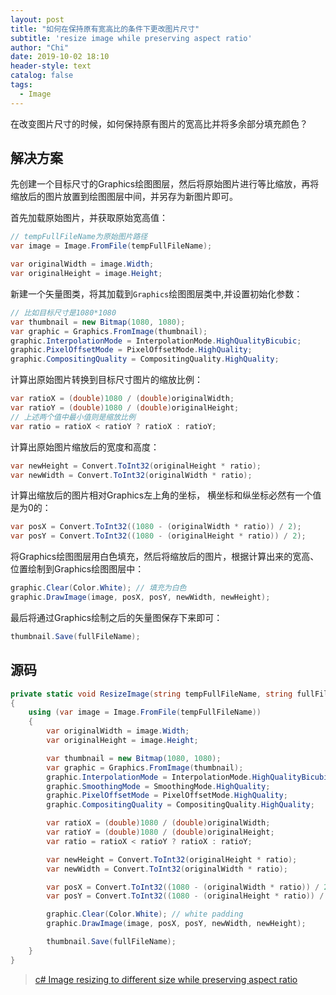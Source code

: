 ```yaml
---
layout: post
title: "如何在保持原有宽高比的条件下更改图片尺寸"
subtitle: 'resize image while preserving aspect ratio'
author: "Chi"
date: 2019-10-02 18:10
header-style: text
catalog: false
tags:
  - Image
---
```


在改变图片尺寸的时候，如何保持原有图片的宽高比并将多余部分填充颜色？

## 解决方案

先创建一个目标尺寸的Graphics绘图图层，然后将原始图片进行等比缩放，再将缩放后的图片放置到绘图图层中间，并另存为新图片即可。

首先加载原始图片，并获取原始宽高值：

``` C#
// tempFullFileName为原始图片路径
var image = Image.FromFile(tempFullFileName);

var originalWidth = image.Width;
var originalHeight = image.Height;
```

新建一个矢量图类，将其加载到`Graphics`绘图图层类中,并设置初始化参数：

``` C#
// 比如目标尺寸是1080*1080
var thumbnail = new Bitmap(1080, 1080);
var graphic = Graphics.FromImage(thumbnail);
graphic.InterpolationMode = InterpolationMode.HighQualityBicubic;
graphic.PixelOffsetMode = PixelOffsetMode.HighQuality;
graphic.CompositingQuality = CompositingQuality.HighQuality;
```

计算出原始图片转换到目标尺寸图片的缩放比例：

``` C#
var ratioX = (double)1080 / (double)originalWidth;
var ratioY = (double)1080 / (double)originalHeight;
// 上述两个值中最小值则是缩放比例
var ratio = ratioX < ratioY ? ratioX : ratioY;
``` 

计算出原始图片缩放后的宽度和高度：

``` C#
var newHeight = Convert.ToInt32(originalHeight * ratio);
var newWidth = Convert.ToInt32(originalWidth * ratio);
```

计算出缩放后的图片相对Graphics左上角的坐标， 横坐标和纵坐标必然有一个值是为0的：

``` C#
var posX = Convert.ToInt32((1080 - (originalWidth * ratio)) / 2);
var posY = Convert.ToInt32((1080 - (originalHeight * ratio)) / 2);
```

将Graphics绘图图层用白色填充，然后将缩放后的图片，根据计算出来的宽高、位置绘制到Graphics绘图图层中：

``` C#
graphic.Clear(Color.White); // 填充为白色
graphic.DrawImage(image, posX, posY, newWidth, newHeight);
```

最后将通过Graphics绘制之后的矢量图保存下来即可：

``` C#
thumbnail.Save(fullFileName);
```

## 源码

``` C#
private static void ResizeImage(string tempFullFileName, string fullFileName)
{
    using (var image = Image.FromFile(tempFullFileName))
    {
        var originalWidth = image.Width;
        var originalHeight = image.Height;

        var thumbnail = new Bitmap(1080, 1080);
        var graphic = Graphics.FromImage(thumbnail);
        graphic.InterpolationMode = InterpolationMode.HighQualityBicubic;
        graphic.SmoothingMode = SmoothingMode.HighQuality;
        graphic.PixelOffsetMode = PixelOffsetMode.HighQuality;
        graphic.CompositingQuality = CompositingQuality.HighQuality;

        var ratioX = (double)1080 / (double)originalWidth;
        var ratioY = (double)1080 / (double)originalHeight;
        var ratio = ratioX < ratioY ? ratioX : ratioY;

        var newHeight = Convert.ToInt32(originalHeight * ratio);
        var newWidth = Convert.ToInt32(originalWidth * ratio);

        var posX = Convert.ToInt32((1080 - (originalWidth * ratio)) / 2);
        var posY = Convert.ToInt32((1080 - (originalHeight * ratio)) / 2);

        graphic.Clear(Color.White); // white padding
        graphic.DrawImage(image, posX, posY, newWidth, newHeight);

        thumbnail.Save(fullFileName);
    }
}
```

> [c# Image resizing to different size while preserving aspect ratio](https://stackoverflow.com/a/2001692)